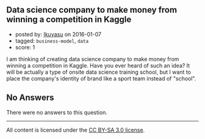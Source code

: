 ## Data science company to make money from winning a competition in Kaggle

- posted by: [Ikuyasu](https://stackexchange.com/users/1635227/ikuyasu) on 2016-01-07
- tagged: `business-model`, `data`
- score: 1

<p>I am thinking of creating data science company to make money from winning a competition in Kaggle. Have you ever heard of such an idea? It will be actually a type of onsite data science training school, but I want to place the company's identity of brand like a sport team instead of "school". </p>


## No Answers

There were no answers to this question.


---

All content is licensed under the [CC BY-SA 3.0 license](https://creativecommons.org/licenses/by-sa/3.0/).
